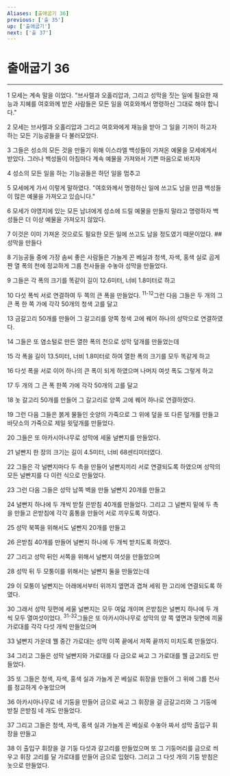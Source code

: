 ```yaml
---
Aliases: [출애굽기 36]
previous: ['출 35']
up: ['출애굽기']
next: ['출 37']
---
```

# 출애굽기 36

***


1 모세는 계속 말을 이었다. "브사렐과 오홀리압과, 그리고 성막을 짓는 일에 필요한 재능과 지혜를 여호와께 받은 사람들은 모든 일을 여호와께서 명령하신 그대로 해야 합니다." 

2 모세는 브사렐과 오홀리압과 그리고 여호와에게 재능을 받아 그 일을 기꺼이 하고자 하는 모든 기능공들을 다 불러모았다. 

3 그들은 성소의 모든 것을 만들기 위해 이스라엘 백성들이 가져온 예물을 모세에게서 받았다. 그러나 백성들이 아침마다 계속 예물을 가져와서 기쁜 마음으로 바치자 

4 성소의 모든 일을 하는 기능공들은 하던 일을 멈추고 

5 모세에게 가서 이렇게 말하였다. "여호와께서 명령하신 일에 쓰고도 남을 만큼 백성들이 많은 예물을 가져오고 있습니다." 

6 모세가 야영지에 있는 모든 남녀에게 성소에 드릴 예물을 만들지 말라고 명령하자 백성들은 더 이상 예물을 가져오지 않았다. 

7 이것은 이미 가져온 것으로도 필요한 모든 일에 쓰고도 남을 정도였기 때문이었다. ## 성막을 만들다 

8 기능공들 중에 가장 솜씨 좋은 사람들은 가늘게 꼰 베실과 청색, 자색, 홍색 실로 곱게 짠 열 폭의 천에 정교하게 그룹 천사들을 수놓아 성막을 만들었다. 

9 그들은 각 폭의 크기를 똑같이 길이 12.6미터, 너비 1.8미터로 하고 

10 다섯 폭씩 서로 연결하여 두 쪽의 큰 폭을 만들었다. <sup class="versenum">11-12</sup>그런 다음 그들은 두 개의 그 큰 폭 한 쪽 가에 각각 50개의 청색 고를 달고 

13 금갈고리 50개를 만들어 그 갈고리를 양쪽 청색 고에 꿰어 하나의 성막으로 연결하였다. 

14 그들은 또 염소털로 만든 열한 폭의 천으로 성막 덮개를 만들었는데 

15 각 폭을 길이 13.5미터, 너비 1.8미터로 하여 열한 폭의 크기를 모두 똑같게 하고 

16 다섯 폭을 서로 이어 하나의 큰 폭이 되게 하였으며 나머지 여섯 폭도 그렇게 하고 

17 두 개의 그 큰 폭 한쪽 가에 각각 50개의 고를 달고 

18 놋 갈고리 50개를 만들어 그 갈고리로 양쪽 고에 꿰어 하나로 연결하였다. 

19 그런 다음 그들은 붉게 물들인 숫양의 가죽으로 그 위에 덮을 또 다른 덮개를 만들고 바닷소의 가죽으로 제일 윗덮개를 만들었다. 

20 그들은 또 아카시아나무로 성막에 세울 널빤지를 만들었다. 

21 널빤지 한 장의 크기는 길이 4.5미터, 너비 68센티미터였다. 

22 그들은 각 널빤지마다 두 촉을 만들어 널빤지끼리 서로 연결되도록 하였으며 성막의 모든 널빤지를 다 이런 식으로 만들었다. 

23 그런 다음 그들은 성막 남쪽 벽을 만들 널빤지 20개를 만들고 

24 널빤지 하나에 두 개씩 받칠 은받침 40개를 만들었다. 그리고 그 널빤지 밑에 두 촉을 만들고 은받침에 각각 홈통을 만들어 서로 끼우도록 하였다. 

25 성막 북쪽을 위해서도 널빤지 20개를 만들고 

26 은받침 40개를 만들어 널빤지 하나에 두 개씩 받치도록 하였다. 

27 그리고 성막 뒤인 서쪽을 위해서 널빤지 여섯을 만들었으며 

28 성막 뒤 두 모퉁이를 위해서는 널빤지 둘을 만들었는데 

29 이 모퉁이 널빤지는 아래에서부터 위까지 옆면과 겹쳐 세워 한 고리에 연결되도록 하였다. 

30 그래서 성막 뒷편에 세울 널빤지는 모두 여덟 개이며 은받침은 널빤지 하나에 두 개씩 모두 열여섯이었다. <sup class="versenum">31-32</sup>그들은 또 아카시아나무로 성막의 양 쪽 옆면과 뒷면에 끼울 가로대를 각각 다섯 개씩 만들었으며 

33 널빤지 가운데 꿸 중간 가로대는 성막 이쪽 끝에서 저쪽 끝까지 미치도록 만들었다. 

34 그리고 그들은 성막 널빤지와 가로대를 다 금으로 싸고 그 가로대를 꿸 금고리도 만들었다. 

35 또 그들은 청색, 자색, 홍색 실과 가늘게 꼰 베실로 휘장을 만들어 그 위에 그룹 천사를 정교하게 수놓았으며 

36 아카시아나무로 네 기둥을 만들어 금으로 싸고 그 휘장을 걸 금갈고리와 그 기둥에 받칠 은받침 네 개도 만들었다. 

37 그리고 그들은 청색, 자색, 홍색 실과 가늘게 꼰 베실로 수놓아 짜서 성막 출입구 휘장을 만들고 

38 이 출입구 휘장을 걸 기둥 다섯과 갈고리를 만들었으며 또 그 기둥머리를 금으로 씌우고 휘장 고리를 달 가로대를 만들어 금으로 입혔다. 그리고 그 다섯 개의 기둥 받침은 놋으로 만들었다.
